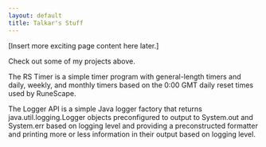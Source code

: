 ```yaml
---
layout: default
title: Talkar's Stuff
---
```


[Insert more exciting page content here later.]

Check out some of my projects above.

The RS Timer is a simple timer program with general-length timers and daily, weekly, and monthly timers based on the 0:00 GMT daily reset times used by RuneScape.

The Logger API is a simple Java logger factory that returns java.util.logging.Logger objects preconfigured to output to System.out and System.err based on logging level and providing a preconstructed formatter and printing more or less information in their output based on logging level.
